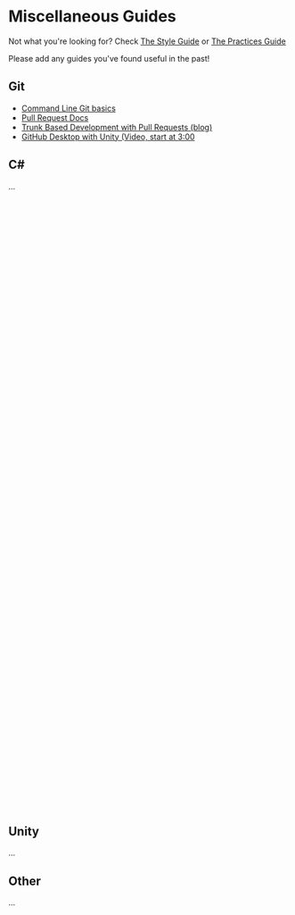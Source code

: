 # Miscellaneous Guides
Not what you're looking for? Check [The Style Guide](style.md) or [The Practices Guide](practices.md)

Please add any guides you've found useful in the past! 

## Git
- [Command Line Git basics](https://rogerdudler.github.io/git-guide/)
- [Pull Request Docs](https://docs.github.com/en/pull-requests/collaborating-with-pull-requests/proposing-changes-to-your-work-with-pull-requests/creating-a-pull-request)
- [Trunk Based Development with Pull Requests (blog)](https://launchdarkly.com/blog/introduction-to-trunk-based-development/)
- [GitHub Desktop with Unity (Video, start at 3:00](https://www.youtube.com/watch?v=qpXxcvS-g3g)
## C#
...
<br/>
<br/>
<br/>
<br/>
<br/>
<br/><br/>
<br/>
<br/><br/>
<br/>
<br/><br/>
<br/>
<br/><br/>
<br/>
<br/><br/>
<br/>
<br/><br/>
<br/>
<br/><br/>
<br/>
<br/><br/>
<br/>
<br/><br/>
<br/>
<br/><br/>
<br/>
<br/><br/>
<br/>
<br/><br/>
<br/>
<br/><br/>
<br/>
<br/><br/>
<br/>
<br/><br/>
<br/>
<br/><br/>
<br/>
<br/><br/>
<br/>
<br/><br/>
<br/>
<br/><br/>
<br/>
<br/><br/>
<br/>
<br/>
## Unity
...
## Other
...
